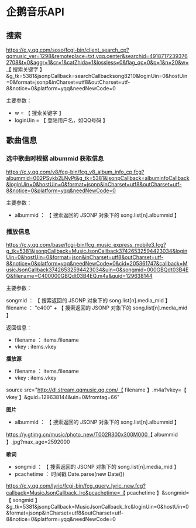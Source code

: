 
# 企鹅音乐API

## 搜索

https://c.y.qq.com/soso/fcgi-bin/client_search_cp?qqmusic_ver=1298&remoteplace=txt.yqq.center&searchid=49187172393762708&t=0&aggr=1&cr=1&catZhida=1&lossless=0&flag_qc=0&p=1&n=20&w=【 搜索关键字 】&g_tk=5381&jsonpCallback=searchCallbacksong8210&loginUin=0&hostUin=0&format=jsonp&inCharset=utf8&outCharset=utf-8&notice=0&platform=yqq&needNewCode=0

主要参数：

- w = 【 搜索关键字 】
- loginUin = 【 登陆用户名，如QQ号码 】


## 歌曲信息

### 选中歌曲时根据 albummid 获取信息

https://c.y.qq.com/v8/fcg-bin/fcg_v8_album_info_cp.fcg?albummid=002PSykb2LNyPt&g_tk=5381&jsonpCallback=albuminfoCallback&loginUin=0&hostUin=0&format=jsonp&inCharset=utf8&outCharset=utf-8&notice=0&platform=yqq&needNewCode=0

主要参数：

- albummid ： 【 搜索返回的 JSONP 对象下的 song.list[n].albummid 】

### 播放信息

https://c.y.qq.com/base/fcgi-bin/fcg_music_express_mobile3.fcg?g_tk=5381&jsonpCallback=MusicJsonCallback37426532594423034&loginUin=0&hostUin=0&format=json&inCharset=utf8&outCharset=utf-8&notice=0&platform=yqq&needNewCode=0&cid=205361747&callback=MusicJsonCallback37426532594423034&uin=0&songmid=000GBQdt03B4EQ&filename=C400000GBQdt03B4EQ.m4a&guid=129638144

主要参数：

songmid ： 【 搜索返回的 JSONP 对象下的 song.list[n].media_mid 】
filename ： "c400" + 【 搜索返回的 JSONP 对象下的 song.list[n].media_mid 】

返回信息：

- filename ： items.filename
- vkey : items.vkey


**播放源**

- filename ： items.filename
- vkey : items.vkey

source src="http://dl.stream.qqmusic.qq.com/【 filename 】.m4a?vkey=【 vkey 】&amp;guid=129638144&amp;uin=0&amp;fromtag=66"

**图片**

- albummid ： 【 搜索返回的 JSONP 对象下的 song.list[n].albummid 】

https://y.gtimg.cn/music/photo_new/T002R300x300M000【 albummid 】.jpg?max_age=2592000

**歌词**

- songmid ： 【 搜索返回的 JSONP 对象下的 song.list[n].media_mid 】
- pcachetime ： 时间戳 Date.parse(new Date())

https://c.y.qq.com/lyric/fcgi-bin/fcg_query_lyric_new.fcg?callback=MusicJsonCallback_lrc&pcachetime=【 pcachetime 】&songmid=【 songmid 】&g_tk=5381&jsonpCallback=MusicJsonCallback_lrc&loginUin=0&hostUin=0&format=jsonp&inCharset=utf8&outCharset=utf-8&notice=0&platform=yqq&needNewCode=0






